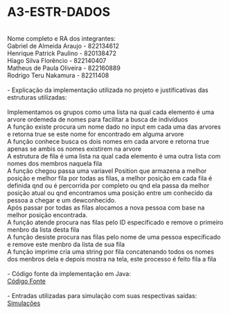 # A3-ESTR-DADOS<br>
<br>
Nome completo e RA dos integrantes:<br>
Gabriel de Almeida Araujo - 822134612 <br>
Henrique Patrick Paulino - 820138472 <br>
Hiago Silva Florêncio - 822140407 <br>
Matheus de Paula Oliveira - 822160889 <br>
Rodrigo Teru Nakamura - 82211408<br>
<br>
 - Explicação da implementação utilizada no projeto e justificativas das estruturas utilizadas:<br>
<br>
Implementamos os grupos como uma lista na qual cada elemento é uma arvore ordemeda de nomes para facilitar a busca de indivíduos<br>
A função existe procura um nome dado no input em cada uma das arvores e retorna true se este nome for encontrado em alguma arvore<br>
A função conhece busca os dois nomes em cada arvore e retorna true apenas se ambis os nomes existirem na arvore<br>
A estrutura de fila é uma lista na qual cada elemento é uma outra lista com nomes dos membros naquela fila<br>
A função chegou passa uma variavel Position que armazena a melhor posição e melhor fila por todas as filas, a melhor posição em cada fila é definida qnd ou é percorrida por completo ou qnd ela passa da melhor posição atual ou qnd encontramos uma posição entre um conhecido da pessoa a chegar e um dewconhecido.<br>
Após passar por todas as filas alocamos a nova pessoa com base na melhor posição encontrada.<br>
A função atende procura nas filas pelo ID especificado e remove o primeiro menbro da lista desta fila<br>
A função desiste  procura nas filas pelo nome de uma pessoa especificado e remove este menbro da lista de sua fila<br>
A função imprime cria uma string por fila concatenando todos os nomes dos menbros dela e depois mostra na tela, este processo é feito fila a fila<br>
<br>
 - Código fonte da implementação em Java:<br>
<a href="Parser">Código Fonte</a><br>
<br>
 - Entradas utilizadas para simulação com suas respectivas saídas:<br>
<a href="Simulations">Simulações</a><br>
